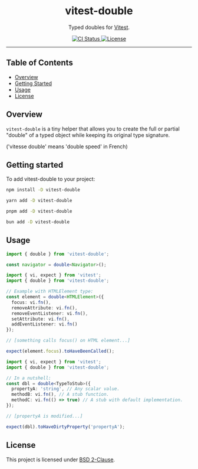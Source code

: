 <h1 align="center">vitest-double</h1>
<p align="center">
  Typed doubles for <a href="https://vitest.dev/">Vitest</a>.
</p>
<p align="center">
  <a href="https://github.com/gcoguiec/vitest-double/actions/workflows/ci.yml">
    <img src="https://img.shields.io/github/actions/workflow/status/gcoguiec/vitest-double/ci.yml?branch=main&label=ci&style=flat-square" alt="CI Status"/>
  </a>
  <a href="https://github.com/gcoguiec/vitest-double/blob/main/LICENSE.md">
    <img src="https://img.shields.io/github/license/gcoguiec/vitest-double?style=flat-square&label=License" alt="License"/>
  </a>
</p>

<hr>

## Table of Contents

- [Overview](#overview)
- [Getting Started](#getting-started)
- [Usage](#usage)
- [License](#license)

## Overview

`vitest-double` is a tiny helper that allows you to create the full or partial "double" of a typed object while keeping its original type signature.

('vitesse double' means 'double speed' in French)

## Getting started

To add vitest-double to your project:

```bash
npm install -D vitest-double
```

```bash
yarn add -D vitest-double
```

```bash
pnpm add -D vitest-double
```

```bash
bun add -D vitest-double
```

## Usage

```ts
import { double } from 'vitest-double';

const navigator = double<Navigator>();
```

```ts
import { vi, expect } from 'vitest';
import { double } from 'vitest-double';

// Example with HTMLElement type:
const element = double<HTMLElement>({
  focus: vi.fn(),
  removeAttribute: vi.fn(),
  removeEventListener: vi.fn(),
  setAttribute: vi.fn(),
  addEventListener: vi.fn()
});

// [something calls focus() on HTML element...]

expect(element.focus).toHaveBeenCalled();
```

```ts
import { vi, expect } from 'vitest';
import { double } from 'vitest-double';

// In a nutshell:
const dbl = double<TypeToStub>({
  propertyA: 'string', // Any scalar value.
  methodB: vi.fn(), // A stub function.
  methodC: vi.fn(() => true) // A stub with default implementation.
});

// [propertyA is modified...]

expect(dbl).toHaveDirtyProperty('propertyA');
```

## License

This project is licensed under [BSD 2-Clause](https://spdx.org/licenses/BSD-2-Clause.html).
